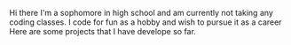 Hi there I'm a sophomore in high school and am currently not taking any coding classes.
I code for fun as a hobby and wish to pursue it as a career
Here are some projects that I have develope so far.
